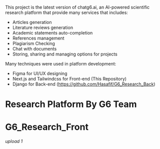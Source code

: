 This project is the latest version of chatg6.ai, an AI-powered scientific research platform that provide many services that includes:

- Articles generation
- Literature reviews generation
- Academic statements auto-completion
- References management
- Plagiarism Checking
- Chat with documents
- Storing, sharing and managing options for projects

Many techniques were used in platform development:

- Figma for UI/UX designing
- Next.js and Tailwindcss for Front-end (This Repository)
- Django for Back-end (https://github.com/Hasafif/G6_Research_Back)

# Research Platform By G6 Team

# G6_Research_Front

<h6>upload 1</h6>
